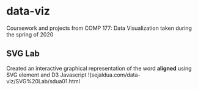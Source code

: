 # data-viz
Coursework and projects from COMP 177: Data Visualization taken during the spring of 2020

## SVG Lab
Created an interactive graphical representation of the word **aligned** using SVG element and D3 Javascript
!(sejaldua.com/data-viz/SVG%20Lab/sdua01.html

 
